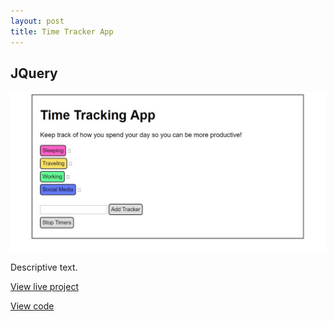 ```yaml
---
layout: post
title: Time Tracker App
---
```



## JQuery
<img src="_includes/images/portfolio3.jpg">
<p>Descriptive text.</p>
<p><a href="nicolemoran.github.io/timetracker/time.html">View live project</a></p>
<p><a href="https://github.com/nicolemoran/timetracker">View code</a></p>
